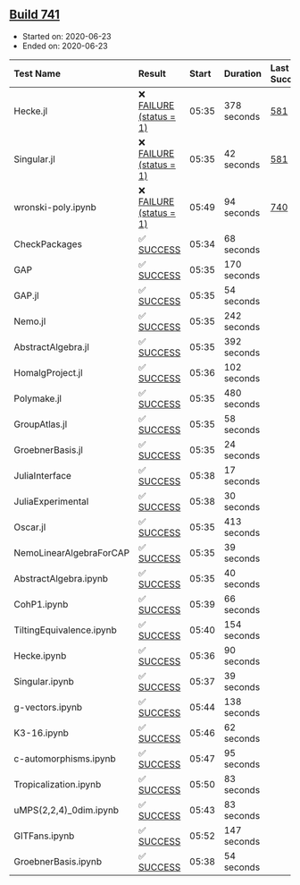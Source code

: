 ## [Build 741](https://oscarci.mathematik.uni-kl.de/job/oscar-julia-1.4/741/)

* Started on: 2020-06-23
* Ended on: 2020-06-23

| Test Name    | Result | Start | Duration | Last Success | First Failure |
|:-------------|:-------|:------|:---------|:-------------|:--------------|
| Hecke.jl | ❌ [FAILURE (status = 1)](https://oscarci.mathematik.uni-kl.de/job/oscar-julia-1.4/741/artifact/logs/build-741/Hecke.jl.log) | 05:35 | 378 seconds | [581](https://oscarci.mathematik.uni-kl.de/job/oscar-julia-1.4/581/) | [582](https://oscarci.mathematik.uni-kl.de/job/oscar-julia-1.4/582/) |
| Singular.jl | ❌ [FAILURE (status = 1)](https://oscarci.mathematik.uni-kl.de/job/oscar-julia-1.4/741/artifact/logs/build-741/Singular.jl.log) | 05:35 | 42 seconds | [581](https://oscarci.mathematik.uni-kl.de/job/oscar-julia-1.4/581/) | [582](https://oscarci.mathematik.uni-kl.de/job/oscar-julia-1.4/582/) |
| wronski-poly.ipynb | ❌ [FAILURE (status = 1)](https://oscarci.mathematik.uni-kl.de/job/oscar-julia-1.4/741/artifact/logs/build-741/wronski-poly.ipynb.log) | 05:49 | 94 seconds | [740](https://oscarci.mathematik.uni-kl.de/job/oscar-julia-1.4/740/) | [741](https://oscarci.mathematik.uni-kl.de/job/oscar-julia-1.4/741/) |
| CheckPackages | ✅ [SUCCESS](https://oscarci.mathematik.uni-kl.de/job/oscar-julia-1.4/741/artifact/logs/build-741/CheckPackages.log) | 05:34 | 68 seconds |  |  |
| GAP | ✅ [SUCCESS](https://oscarci.mathematik.uni-kl.de/job/oscar-julia-1.4/741/artifact/logs/build-741/GAP.log) | 05:35 | 170 seconds |  |  |
| GAP.jl | ✅ [SUCCESS](https://oscarci.mathematik.uni-kl.de/job/oscar-julia-1.4/741/artifact/logs/build-741/GAP.jl.log) | 05:35 | 54 seconds |  |  |
| Nemo.jl | ✅ [SUCCESS](https://oscarci.mathematik.uni-kl.de/job/oscar-julia-1.4/741/artifact/logs/build-741/Nemo.jl.log) | 05:35 | 242 seconds |  |  |
| AbstractAlgebra.jl | ✅ [SUCCESS](https://oscarci.mathematik.uni-kl.de/job/oscar-julia-1.4/741/artifact/logs/build-741/AbstractAlgebra.jl.log) | 05:35 | 392 seconds |  |  |
| HomalgProject.jl | ✅ [SUCCESS](https://oscarci.mathematik.uni-kl.de/job/oscar-julia-1.4/741/artifact/logs/build-741/HomalgProject.jl.log) | 05:36 | 102 seconds |  |  |
| Polymake.jl | ✅ [SUCCESS](https://oscarci.mathematik.uni-kl.de/job/oscar-julia-1.4/741/artifact/logs/build-741/Polymake.jl.log) | 05:35 | 480 seconds |  |  |
| GroupAtlas.jl | ✅ [SUCCESS](https://oscarci.mathematik.uni-kl.de/job/oscar-julia-1.4/741/artifact/logs/build-741/GroupAtlas.jl.log) | 05:35 | 58 seconds |  |  |
| GroebnerBasis.jl | ✅ [SUCCESS](https://oscarci.mathematik.uni-kl.de/job/oscar-julia-1.4/741/artifact/logs/build-741/GroebnerBasis.jl.log) | 05:35 | 24 seconds |  |  |
| JuliaInterface | ✅ [SUCCESS](https://oscarci.mathematik.uni-kl.de/job/oscar-julia-1.4/741/artifact/logs/build-741/JuliaInterface.log) | 05:38 | 17 seconds |  |  |
| JuliaExperimental | ✅ [SUCCESS](https://oscarci.mathematik.uni-kl.de/job/oscar-julia-1.4/741/artifact/logs/build-741/JuliaExperimental.log) | 05:38 | 30 seconds |  |  |
| Oscar.jl | ✅ [SUCCESS](https://oscarci.mathematik.uni-kl.de/job/oscar-julia-1.4/741/artifact/logs/build-741/Oscar.jl.log) | 05:35 | 413 seconds |  |  |
| NemoLinearAlgebraForCAP | ✅ [SUCCESS](https://oscarci.mathematik.uni-kl.de/job/oscar-julia-1.4/741/artifact/logs/build-741/NemoLinearAlgebraForCAP.log) | 05:35 | 39 seconds |  |  |
| AbstractAlgebra.ipynb | ✅ [SUCCESS](https://oscarci.mathematik.uni-kl.de/job/oscar-julia-1.4/741/artifact/logs/build-741/AbstractAlgebra.ipynb.log) | 05:35 | 40 seconds |  |  |
| CohP1.ipynb | ✅ [SUCCESS](https://oscarci.mathematik.uni-kl.de/job/oscar-julia-1.4/741/artifact/logs/build-741/CohP1.ipynb.log) | 05:39 | 66 seconds |  |  |
| TiltingEquivalence.ipynb | ✅ [SUCCESS](https://oscarci.mathematik.uni-kl.de/job/oscar-julia-1.4/741/artifact/logs/build-741/TiltingEquivalence.ipynb.log) | 05:40 | 154 seconds |  |  |
| Hecke.ipynb | ✅ [SUCCESS](https://oscarci.mathematik.uni-kl.de/job/oscar-julia-1.4/741/artifact/logs/build-741/Hecke.ipynb.log) | 05:36 | 90 seconds |  |  |
| Singular.ipynb | ✅ [SUCCESS](https://oscarci.mathematik.uni-kl.de/job/oscar-julia-1.4/741/artifact/logs/build-741/Singular.ipynb.log) | 05:37 | 39 seconds |  |  |
| g-vectors.ipynb | ✅ [SUCCESS](https://oscarci.mathematik.uni-kl.de/job/oscar-julia-1.4/741/artifact/logs/build-741/g-vectors.ipynb.log) | 05:44 | 138 seconds |  |  |
| K3-16.ipynb | ✅ [SUCCESS](https://oscarci.mathematik.uni-kl.de/job/oscar-julia-1.4/741/artifact/logs/build-741/K3-16.ipynb.log) | 05:46 | 62 seconds |  |  |
| c-automorphisms.ipynb | ✅ [SUCCESS](https://oscarci.mathematik.uni-kl.de/job/oscar-julia-1.4/741/artifact/logs/build-741/c-automorphisms.ipynb.log) | 05:47 | 95 seconds |  |  |
| Tropicalization.ipynb | ✅ [SUCCESS](https://oscarci.mathematik.uni-kl.de/job/oscar-julia-1.4/741/artifact/logs/build-741/Tropicalization.ipynb.log) | 05:50 | 83 seconds |  |  |
| uMPS(2,2,4)_0dim.ipynb | ✅ [SUCCESS](https://oscarci.mathematik.uni-kl.de/job/oscar-julia-1.4/741/artifact/logs/build-741/uMPS-2-2-4-_0dim.ipynb.log) | 05:43 | 83 seconds |  |  |
| GITFans.ipynb | ✅ [SUCCESS](https://oscarci.mathematik.uni-kl.de/job/oscar-julia-1.4/741/artifact/logs/build-741/GITFans.ipynb.log) | 05:52 | 147 seconds |  |  |
| GroebnerBasis.ipynb | ✅ [SUCCESS](https://oscarci.mathematik.uni-kl.de/job/oscar-julia-1.4/741/artifact/logs/build-741/GroebnerBasis.ipynb.log) | 05:38 | 54 seconds |  |  |
